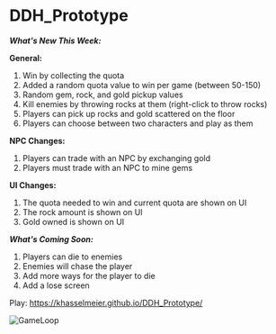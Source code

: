 # DDH_Prototype

***What's New This Week:***

**General:**
1. Win by collecting the quota
2. Added a random quota value to win per game (between 50-150)
3. Random gem, rock, and gold pickup values
4. Kill enemies by throwing rocks at them (right-click to throw rocks)
5. Players can pick up rocks and gold scattered on the floor
6. Players can choose between two characters and play as them

**NPC Changes:**
1. Players can trade with an NPC by exchanging gold
2. Players must trade with an NPC to mine gems

**UI Changes:**
1. The quota needed to win and current quota are shown on UI
2. The rock amount is shown on UI
3. Gold owned is shown on UI


***What's Coming Soon:***
1. Players can die to enemies
2. Enemies will chase the player
3. Add more ways for the player to die
4. Add a lose screen


Play: https://khasselmeier.github.io/DDH_Prototype/

![GameLoop](https://github.com/user-attachments/assets/b5c4edc8-9c54-4eef-aead-3ee9453e8f82)

